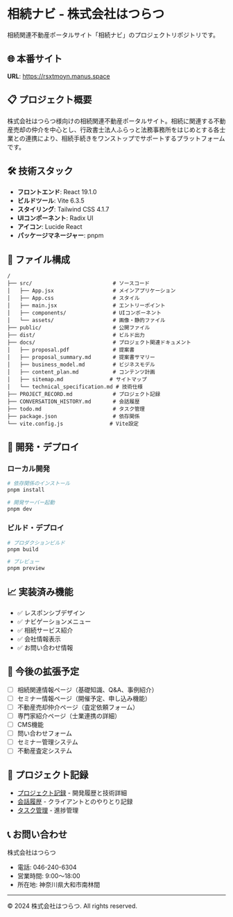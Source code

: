 # 相続ナビ - 株式会社はつらつ

相続関連不動産ポータルサイト「相続ナビ」のプロジェクトリポジトリです。

## 🌐 本番サイト
**URL**: https://rsxtmoyn.manus.space

## 📋 プロジェクト概要
株式会社はつらつ様向けの相続関連不動産ポータルサイト。相続に関連する不動産売却の仲介を中心とし、行政書士法人ふらっと法務事務所をはじめとする各士業との連携により、相続手続きをワンストップでサポートするプラットフォームです。

## 🛠 技術スタック
- **フロントエンド**: React 19.1.0
- **ビルドツール**: Vite 6.3.5
- **スタイリング**: Tailwind CSS 4.1.7
- **UIコンポーネント**: Radix UI
- **アイコン**: Lucide React
- **パッケージマネージャー**: pnpm

## 📁 ファイル構成
```
/
├── src/                          # ソースコード
│   ├── App.jsx                   # メインアプリケーション
│   ├── App.css                   # スタイル
│   ├── main.jsx                  # エントリーポイント
│   ├── components/               # UIコンポーネント
│   └── assets/                   # 画像・静的ファイル
├── public/                       # 公開ファイル
├── dist/                         # ビルド出力
├── docs/                         # プロジェクト関連ドキュメント
│   ├── proposal.pdf              # 提案書
│   ├── proposal_summary.md       # 提案書サマリー
│   ├── business_model.md         # ビジネスモデル
│   ├── content_plan.md           # コンテンツ計画
│   ├── sitemap.md               # サイトマップ
│   └── technical_specification.md # 技術仕様
├── PROJECT_RECORD.md             # プロジェクト記録
├── CONVERSATION_HISTORY.md       # 会話履歴
├── todo.md                       # タスク管理
├── package.json                  # 依存関係
└── vite.config.js               # Vite設定
```

## 🚀 開発・デプロイ

### ローカル開発
```bash
# 依存関係のインストール
pnpm install

# 開発サーバー起動
pnpm dev
```

### ビルド・デプロイ
```bash
# プロダクションビルド
pnpm build

# プレビュー
pnpm preview
```

## 📈 実装済み機能
- ✅ レスポンシブデザイン
- ✅ ナビゲーションメニュー
- ✅ 相続サービス紹介
- ✅ 会社情報表示
- ✅ お問い合わせ情報

## 🔮 今後の拡張予定
- [ ] 相続関連情報ページ（基礎知識、Q&A、事例紹介）
- [ ] セミナー情報ページ（開催予定、申し込み機能）
- [ ] 不動産売却仲介ページ（査定依頼フォーム）
- [ ] 専門家紹介ページ（士業連携の詳細）
- [ ] CMS機能
- [ ] 問い合わせフォーム
- [ ] セミナー管理システム
- [ ] 不動産査定システム

## 📝 プロジェクト記録
- [プロジェクト記録](PROJECT_RECORD.md) - 開発履歴と技術詳細
- [会話履歴](CONVERSATION_HISTORY.md) - クライアントとのやりとり記録
- [タスク管理](todo.md) - 進捗管理

## 📞 お問い合わせ
株式会社はつらつ
- 電話: 046-240-6304
- 営業時間: 9:00～18:00
- 所在地: 神奈川県大和市南林間

---
© 2024 株式会社はつらつ. All rights reserved.

